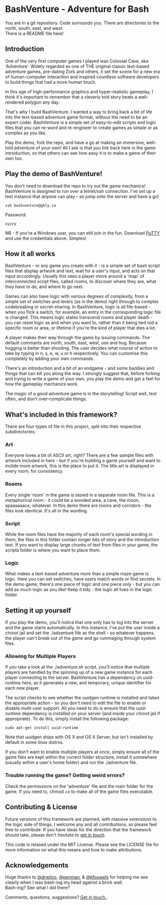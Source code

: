 BashVenture - Adventure for Bash
=================================

You are in a git repository. Code surrounds you. There are directories to the north, south, east, and west.<br>There is a README file here!


Introduction
------------

One of the very first computer games I played was Colossal Cave, aka 'Adventure'. Widely regarded as one of THE original classic text-based adventure games, pre-dating Zork and others, it set the scene for a new era of human-computer interaction and inspired countless software developers to build things that had a more human touch.

In this age of high-performance graphics and hyper-realistic gameplay, I think it's important to remember that a cleverly told story beats a well-rendered polygon any day.

That's why I build BashVenture. I wanted a way to bring back a bit of life into the text-based adventure game format, without the need to be an expert coder. BashVenture is a simple set of easy-to-edit scripts and logic files that you can re-word and re-engineer to create games as simple or as complex as you like.

Play the demo, fork the repo, and have a go at making an immersive, well-told adventure of your own! All I ask is that you link back here in the game introduction, so that others can see how easy it is to make a game of their own too.


Play the demo of BashVenture!
-----------------------------

You don't need to download the repo to try out the game mechanics! BashVenture is designed to run over a telnet/ssh connection. I've set up a test instance that anyone can play - so jump onto the server and have a go!

```bash:
ssh bashventure@gkly.co
```

Password:<br>
```
xyzzy
```


NB - If you're a Windows user, you can still join in the fun. Download [PuTTY](http://www.chiark.greenend.org.uk/~sgtatham/putty/download.html) and use the credentials above. Simples!



How it all works
----------------

BashVenture - or any game you create with it - is a simple set of bash script files that display artwork and text, wait for a user's input, and acts on that input accordingly. Usually this sees a player move around a 'map' of interconnected script files, called rooms, to discover where they are, what they have to do, and where to go next.

Games can also have logic with various degrees of complexity, from a simple set of switches and levers (as in the demo) right through to complex codebreaking or secret-sharing. In BashVenture, logic is all file-based - when you flick a switch, for example, an entry in the corresponding logic file is changed. This means logic states transcend rooms and player death - you can reset logic as and when you want to, rather than it being tied tod a specific room or area, or lifetime if you're the kind of player that dies a lot.

A player makes their way through the game by issuing commands. The default commants are north, south, east, west, use and hug. Because hugging is better than shooting. The user decides what course of action to take by typing in n, s, e, w, u or h respectively. You can customise this completely by adding your own commands.

There's an introduction and a bit of an endgame - and some baddies and things that can kill you along the way. I strongly suggest that, before forking and trying to write a game of your own, you play the demo and get a feel for how the gameplay mechanics work.

The magic of a good adventure game is in the storytelling! Script well, test often, and don't over-complicate things.



What's included in this framework?
----------------------------------

There are four types of file in this project, split into their respective subdirectories:

### Art
Everyone loves a bit of ASCII art, right? There are a few sample files with artwork included in here - but if you're building a game yourself and want to inclide more artwork, this is the place to put it. The title art is displayed in every room, for consistency.

### Rooms
Every single 'room' in the game is stored in a separate room file. This is a metaphorical room - it could be a wooded area, a cave, the moon, spaaaaaace, whatever. In this demo there are rooms and corridors - the files look identical. It's all in the wording.

### Script
While the room files have the majority of each room's special wording in them, the files in this folder contain longer bits of story and the introduction text. If you want to display large chunks of text from files in your game, the scripts folder is where you want to place them.

### Logic
What makes a text-based adventure more than a simple maze game is logic. Here you can set switches, have users match words or find secrets. In the demo game, there's one piece of logic and one piece only - but you can add as much logic as you like! Keep it tidy - the logic all lives in the logic folder.



Setting it up yourself
----------------------

If you play the demo, you'll notice that one only has to log into the server and the game starts automatically. In this instance, I've put the user inside a chroot jail and set the ./adventure file as the shell - so whatever happens, the player can't break out of the game and go rummaging through system files.

### Allowing for Multiple Players

If you take a look at the ./adventure.sh script, you'll notice that multiple players are handled by the spinning up of a new game instance for each player connecting to the server. BashVenture has a dependancy on uuid-runtime here, as it generates a new, and temporary, unique identifier for each new player.

The script checks to see whether the uuidgen runtime is installed and takes the appropriate action - so you don't need to edit the file to enable or disable multi-user support. All you need to do is ensure that the uuid-runtime dependancy is installed on your server (and inside your chroot jail if appropriate). To do this, simply install the following package:

```bash:
sudo apt-get install uuid-runtime
```

Note that uuidgen ships with OS X and OS X Server, but isn't installed by default in some linux distros.

If you don't want to enable multiple players at once, simply ensure all of the game files are kept within the correct folder structure, install it somewhere (usually within a user's home folder) and run the ./adventure file.

### Trouble running the game? Getting weird errors?

Check the permissions on the 'adventure' file and the main folder for the game. If you need to, chmod +x to make all of the game files executable.



Contributing & License
--------------

Future versions of this framework are planned, with massive extensions to the logic side of things. I welcome any and all contributions, so please feel free to contribute. If you have ideas for the direction that the framework should take, please don't hesitate to [get in touch](mailto:mail@bennunney.com).

This code is relased under the MIT License. Please see the LICENSE file for more information on what this means and how to make attributions.



Acknowledgements
----------------

Huge thanks to [@drwilco](https://github.com/drwilco/), [@penman](https://github.com/penman), & [@kfouwels](https://github.com/kfouwels) for helping me see clearly when I was bash-ing my head against a brick wall.
<br>Bash-ing? See what I did there?

Comments, questions, suggestions? [Get in touch.](mailto:mail@bennunney.com).

